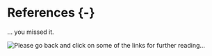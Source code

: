 # References {-} 
... you missed it.

![Please go back and click on some of the links for further reading...](https://media.giphy.com/media/88jiJmwkO9jyIjzl7M/giphy.gif) 
